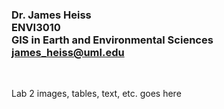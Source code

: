 ### Dr. James Heiss <br> ENVI3010 <br> GIS in Earth and Environmental Sciences <br> james_heiss@uml.edu
<br> 

Lab 2 images, tables, text, etc. goes here

